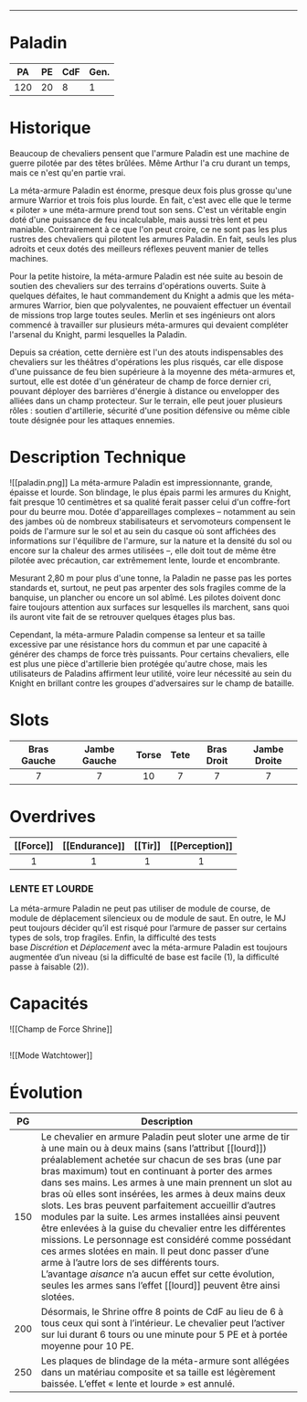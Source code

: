 
___
# Paladin

| PA  | PE  | CdF | Gen. |
| --- | --- | --- | ---- |
| 120 | 20  | 8   | 1    |
# Historique

Beaucoup de chevaliers pensent que l'armure Paladin est une machine de guerre pilotée par des têtes brûlées. Même Arthur l'a cru durant un temps, mais ce n'est qu'en partie vrai.

La méta-armure Paladin est énorme, presque deux fois plus grosse qu'une armure Warrior et trois fois plus lourde. En fait, c'est avec elle que le terme « piloter » une méta-armure prend tout son sens. C'est un véritable engin doté d'une puissance de feu incalculable, mais aussi très lent et peu maniable. Contrairement à ce que l'on peut croire, ce ne sont pas les plus rustres des chevaliers qui pilotent les armures Paladin. En fait, seuls les plus adroits et ceux dotés des meilleurs réflexes peuvent manier de telles machines.

Pour la petite histoire, la méta-armure Paladin est née suite au besoin de soutien des chevaliers sur des terrains d'opérations ouverts. Suite à quelques défaites, le haut commandement du Knight a admis que les méta-armures Warrior, bien que polyvalentes, ne pouvaient effectuer un éventail de missions trop large toutes seules. Merlin et ses ingénieurs ont alors commencé à travailler sur plusieurs méta-armures qui devaient compléter l'arsenal du Knight, parmi lesquelles la Paladin.

Depuis sa création, cette dernière est l'un des atouts indispensables des chevaliers sur les théâtres d'opérations les plus risqués, car elle dispose d'une puissance de feu bien supérieure à la moyenne des méta-armures et, surtout, elle est dotée d'un générateur de champ de force dernier cri, pouvant déployer des barrières d'énergie à distance ou envelopper des alliées dans un champ protecteur. Sur le terrain, elle peut jouer plusieurs rôles : soutien d'artillerie, sécurité d'une position défensive ou même cible toute désignée pour les attaques ennemies.

# Description Technique
![[paladin.png]]
La méta-armure Paladin est impressionnante, grande, épaisse et lourde. Son blindage, le plus épais parmi les armures du Knight, fait presque 10 centimètres et sa qualité ferait passer celui d'un coffre-fort pour du beurre mou. Dotée d'appareillages complexes – notamment au sein des jambes où de nombreux stabilisateurs et servomoteurs compensent le poids de l'armure sur le sol et au sein du casque où sont affichées des informations sur l'équilibre de l'armure, sur la nature et la densité du sol ou encore sur la chaleur des armes utilisées –, elle doit tout de même être pilotée avec précaution, car extrêmement lente, lourde et encombrante.

Mesurant 2,80 m pour plus d'une tonne, la Paladin ne passe pas les portes standards et, surtout, ne peut pas arpenter des sols fragiles comme de la banquise, un plancher ou encore un sol abîmé. Les pilotes doivent donc faire toujours attention aux surfaces sur lesquelles ils marchent, sans quoi ils auront vite fait de se retrouver quelques étages plus bas.

Cependant, la méta-armure Paladin compense sa lenteur et sa taille excessive par une résistance hors du commun et par une capacité à générer des champs de force très puissants. Pour certains chevaliers, elle est plus une pièce d'artillerie bien protégée qu'autre chose, mais les utilisateurs de Paladins affirment leur utilité, voire leur nécessité au sein du Knight en brillant contre les groupes d'adversaires sur le champ de bataille.

# Slots

| Bras Gauche | Jambe Gauche | Torse | Tete | Bras Droit | Jambe Droite |
| :---------: | :----------: | :---: | :--: | :--------: | :----------: |
|      7      |      7       |  10   |  7   |     7      |      7       |
# Overdrives

| [[Force]] | [[Endurance]] | [[Tir]] | [[Perception]] |
| :-------: | :-----------: | :-----: | :------------: |
|     1     |       1       |    1    |       1        |
### LENTE ET LOURDE

La méta-armure Paladin ne peut pas utiliser de module de course, de module de déplacement silencieux ou de module de saut. En outre, le MJ peut toujours décider qu’il est risqué pour l’armure de passer sur certains types de sols, trop fragiles. Enfin, la difficulté des tests base _Discrétion_ et _Déplacement_ avec la méta-armure Paladin est toujours augmentée d’un niveau (si la difficulté de base est facile (1), la difficulté passe à faisable (2)).

# Capacités
![[Champ de Force Shrine]]
##
![[Mode Watchtower]]
# Évolution
| PG  | Description                                                                                                                                                                                                                                                                                                                                                                                                                                                                                                                                                                                                                                                                                                                                                                                                       |
|:---:| ----------------------------------------------------------------------------------------------------------------------------------------------------------------------------------------------------------------------------------------------------------------------------------------------------------------------------------------------------------------------------------------------------------------------------------------------------------------------------------------------------------------------------------------------------------------------------------------------------------------------------------------------------------------------------------------------------------------------------------------------------------------------------------------------------------------- |
| 150 | Le chevalier en armure Paladin peut sloter une arme de tir à une main ou à deux mains (sans l’attribut [[lourd]]) préalablement achetée sur chacun de ses bras (une par bras maximum) tout en continuant à porter des armes dans ses mains. Les armes à une main prennent un slot au bras où elles sont insérées, les armes à deux mains deux slots. Les bras peuvent parfaitement accueillir d’autres modules par la suite. Les armes installées ainsi peuvent être enlevées à la guise du chevalier entre les différentes missions. Le personnage est considéré comme possédant ces armes slotées en main. Il peut donc passer d’une arme à l’autre lors de ses différents tours. L’avantage _aisance_ n’a aucun effet sur cette évolution, seules les armes sans l’effet [[lourd]] peuvent être ainsi slotées. |
| 200 | Désormais, le Shrine offre 8 points de CdF au lieu de 6 à tous ceux qui sont à l’intérieur. Le chevalier peut l’activer sur lui durant 6 tours ou une minute pour 5 PE et à portée moyenne pour 10 PE.                                                                                                                                                                                                                                                                                                                                                                                                                                                                                                                                                                                                            |
| 250 | Les plaques de blindage de la méta-armure sont allégées dans un matériau composite et sa taille est légèrement baissée. L’effet « lente et lourde » est annulé.                                                                                                                                                                                                                                                                                                                                                                                                                                                                                                                                                                                                                                                   |
